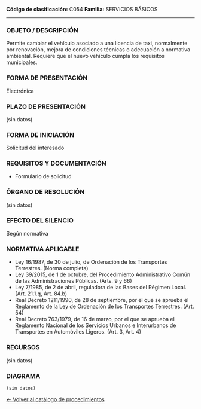 
**Código de clasificación:** C054
**Familia:** SERVICIOS BÁSICOS

---

### OBJETO / DESCRIPCIÓN

Permite cambiar el vehículo asociado a una licencia de taxi, normalmente por renovación, mejora de condiciones técnicas o adecuación a normativa ambiental. Requiere que el nuevo vehículo cumpla los requisitos municipales.

### FORMA DE PRESENTACIÓN

Electrónica

### PLAZO DE PRESENTACIÓN

(sin datos)

### FORMA DE INICIACIÓN

Solicitud del interesado

### REQUISITOS Y DOCUMENTACIÓN

- Formulario de solicitud

### ÓRGANO DE RESOLUCIÓN

(sin datos)

### EFECTO DEL SILENCIO

Según normativa

### NORMATIVA APLICABLE

- Ley 16/1987, de 30 de julio, de Ordenación de los Transportes Terrestres. (Norma completa)
- Ley 39/2015, de 1 de octubre, del Procedimiento Administrativo Común de las Administraciones Públicas. (Arts. 9 y 66)
- Ley 7/1985, de 2 de abril, reguladora de las Bases del Régimen Local. (Art. 21.1.q, Art. 84.b)
- Real Decreto 1211/1990, de 28 de septiembre, por el que se aprueba el Reglamento de la Ley de Ordenación de los Transportes Terrestres. (Art. 54)
- Real Decreto 763/1979, de 16 de marzo, por el que se aprueba el Reglamento Nacional de los Servicios Urbanos e Interurbanos de Transportes en Automóviles Ligeros. (Art. 3, Art. 4)

### RECURSOS

(sin datos)

### DIAGRAMA

```mermaid
(sin datos)
```

[← Volver al catálogo de procedimientos](../buscador.md)